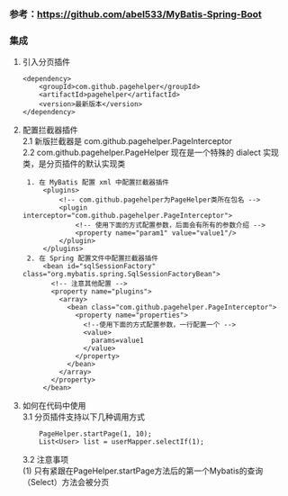 ### 参考：https://github.com/abel533/MyBatis-Spring-Boot

### 集成
1. 引入分页插件<br/>
    ```
    <dependency>
        <groupId>com.github.pagehelper</groupId>
        <artifactId>pagehelper</artifactId>
        <version>最新版本</version>
    </dependency>
    ```
2. 配置拦截器插件<br/>
   2.1 新版拦截器是 com.github.pagehelper.PageInterceptor <br/>
   2.2 com.github.pagehelper.PageHelper 现在是一个特殊的 dialect 实现类，是分页插件的默认实现类 <br/>
   ```
    1. 在 MyBatis 配置 xml 中配置拦截器插件
        <plugins>
            <!-- com.github.pagehelper为PageHelper类所在包名 -->
            <plugin interceptor="com.github.pagehelper.PageInterceptor">
                <!-- 使用下面的方式配置参数，后面会有所有的参数介绍 -->
                <property name="param1" value="value1"/>
            </plugin>
        </plugins>
    2. 在 Spring 配置文件中配置拦截器插件
        <bean id="sqlSessionFactory" class="org.mybatis.spring.SqlSessionFactoryBean">
          <!-- 注意其他配置 -->
          <property name="plugins">
            <array>
              <bean class="com.github.pagehelper.PageInterceptor">
                <property name="properties">
                  <!--使用下面的方式配置参数，一行配置一个 -->
                  <value>
                    params=value1
                  </value>
                </property>
              </bean>
            </array>
          </property>
        </bean>
    ```
3.  如何在代码中使用 <br/>
    3.1 分页插件支持以下几种调用方式 <br/>
    ```
        PageHelper.startPage(1, 10);
        List<User> list = userMapper.selectIf(1);
    ```
    3.2 注意事项 <br/>
        (1) 只有紧跟在PageHelper.startPage方法后的第一个Mybatis的查询（Select）方法会被分页 <br/>